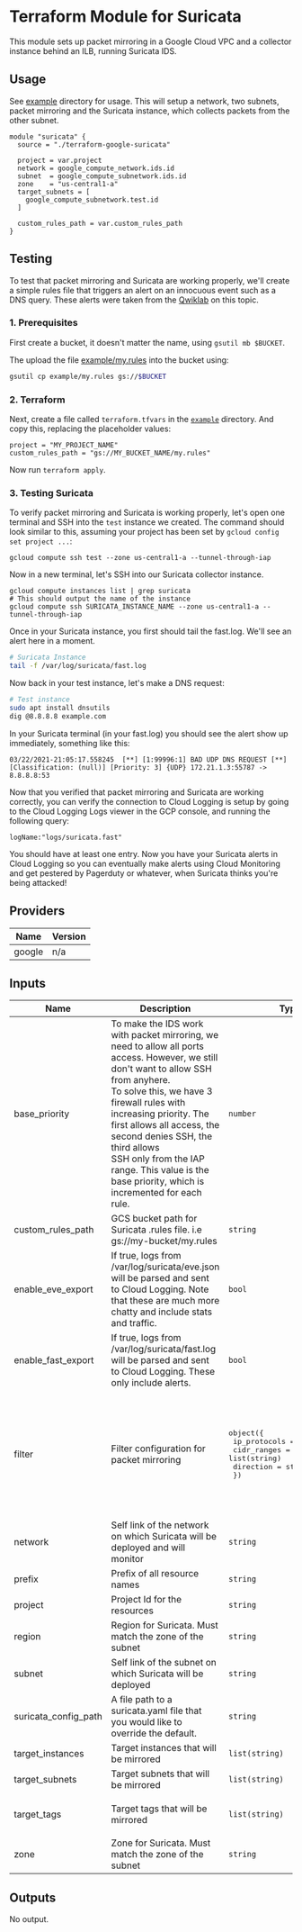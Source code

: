 # Terraform Module for Suricata

This module sets up packet mirroring in a Google Cloud VPC and a collector instance behind an ILB, running Suricata IDS.

## Usage

See [example](./example) directory for  usage. This will setup a network, two subnets, packet mirroring and the Suricata instance, which collects packets from the other subnet.

```hcl
module "suricata" {
  source = "./terraform-google-suricata"

  project = var.project
  network = google_compute_network.ids.id
  subnet  = google_compute_subnetwork.ids.id
  zone    = "us-central1-a"
  target_subnets = [
    google_compute_subnetwork.test.id
  ]

  custom_rules_path = var.custom_rules_path
}
```

## Testing
To test that packet mirroring and Suricata are working properly, we'll create a simple rules file that triggers an alert on an innocuous event such as a DNS query. These alerts were taken from the [Qwiklab](https://www.qwiklabs.com/focuses/14864?parent=catalog) on this topic. 

### 1. Prerequisites

First create a bucket, it doesn't matter the name, using `gsutil mb $BUCKET`.

The upload the file [example/my.rules](./example/my.rules) into the bucket using:

```bash
gsutil cp example/my.rules gs://$BUCKET
```

### 2. Terraform
Next, create a file called `terraform.tfvars` in the [`example`](./example) directory. And copy this, replacing the placeholder values:
```
project = "MY_PROJECT_NAME"
custom_rules_path = "gs://MY_BUCKET_NAME/my.rules"
```

Now run `terraform apply`.

### 3. Testing Suricata

To verify packet mirroring and Suricata is working properly, let's open one terminal and SSH into the `test` instance we created. The command should look similar to this, assuming your project has been set by `gcloud config set project ...`:

```
gcloud compute ssh test --zone us-central1-a --tunnel-through-iap
```

Now in a new terminal, let's SSH into our Suricata collector instance.

```
gcloud compute instances list | grep suricata
# This should output the name of the instance
gcloud compute ssh SURICATA_INSTANCE_NAME --zone us-central1-a --tunnel-through-iap
```

Once in your Suricata instance, you first should tail the fast.log. We'll see an alert here in a moment.

```bash
# Suricata Instance
tail -f /var/log/suricata/fast.log
```

Now back in your test instance, let's make a DNS request:

```bash
# Test instance
sudo apt install dnsutils
dig @8.8.8.8 example.com
```

In your Suricata terminal (in your fast.log) you should see the alert show up immediately, something like this:
```
03/22/2021-21:05:17.558245  [**] [1:99996:1] BAD UDP DNS REQUEST [**] [Classification: (null)] [Priority: 3] {UDP} 172.21.1.3:55787 -> 8.8.8.8:53
```

Now that you verified that packet mirroring and Suricata are working correctly, you can verify the connection to Cloud Logging is setup by going to the Cloud Logging Logs viewer in the GCP console, and running the following query:

```
logName:"logs/suricata.fast"
```

You should have at least one entry. Now you have your Suricata alerts in Cloud Logging so you can eventually make alerts using Cloud Monitoring and get pestered by Pagerduty or whatever, when Suricata thinks you're being attacked!

## Providers

| Name | Version |
|------|---------|
| google | n/a |

## Inputs

| Name | Description | Type | Default | Required |
|------|-------------|------|---------|:-----:|
| base\_priority | To make the IDS work with packet mirroring, we need to allow all ports access. However, we still don't want to allow SSH from anyhere.<br>To solve this, we have 3 firewall rules with increasing priority. The first allows all access, the second denies SSH, the third allows<br>SSH only from the IAP range. This value is the base priority, which is incremented for each rule. | `number` | `1000` | no |
| custom\_rules\_path | GCS bucket path for Suricata .rules file. i.e gs://my-bucket/my.rules | `string` | `""` | no |
| enable\_eve\_export | If true, logs from /var/log/suricata/eve.json will be parsed and sent to Cloud Logging. Note that these are much more chatty and include stats and traffic. | `bool` | `false` | no |
| enable\_fast\_export | If true, logs from /var/log/suricata/fast.log will be parsed and sent to Cloud Logging. These only include alerts. | `bool` | `true` | no |
| filter | Filter configuration for packet mirroring | <pre>object({<br>    ip_protocols = list(string)<br>    cidr_ranges  = list(string)<br>    direction    = string<br>  })<br></pre> | <pre>{<br>  "cidr_ranges": [<br>    "0.0.0.0/0"<br>  ],<br>  "direction": "BOTH",<br>  "ip_protocols": [<br>    "tcp",<br>    "udp",<br>    "icmp"<br>  ]<br>}<br></pre> | no |
| network | Self link of the network on which Suricata will be deployed and will monitor | `string` | n/a | yes |
| prefix | Prefix of all resource names | `string` | `"suricata"` | no |
| project | Project Id for the resources | `string` | n/a | yes |
| region | Region for Suricata. Must match the zone of the subnet | `string` | `"us-central1"` | no |
| subnet | Self link of the subnet on which Suricata will be deployed | `string` | n/a | yes |
| suricata\_config\_path | A file path to a suricata.yaml file that you would like to override the default. | `string` | `""` | no |
| target\_instances | Target instances that will be mirrored | `list(string)` | `[]` | no |
| target\_subnets | Target subnets that will be mirrored | `list(string)` | `[]` | no |
| target\_tags | Target tags that will be mirrored | `list(string)` | <pre>[<br>  "use-suricata"<br>]<br></pre> | no |
| zone | Zone for Suricata. Must match the zone of the subnet | `string` | `"us-central1-a"` | no |

## Outputs

No output.

